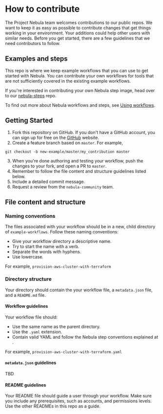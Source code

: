 # How to contribute

The Project Nebula team welcomes contributions to our public repos. We want to
keep it as easy as possible to contribute changes that get things working in
your environment. Your additions could help other users with similar needs. 
Before you get started, there are a few guidelines that we need contributors to
follow.

## Examples and steps

This repo is where we keep example workflows that you can use to get started
with Nebula. You can contribute your own workflows for tools that are not
sufficiently covered in the existing example workflows. 

If you're interested in
contributing your own Nebula step image, head over to our
[nebula-steps](https://github.com/puppetlabs/nebula-steps) repo. 

To find out more about Nebula workflows and steps, see [Using
workflows](https://puppet.com/docs/nebula/beta/using-workflows.html).

## Getting Started

1. Fork this repository on GitHub. If you don't have a GitHub account, you can
   sign up for free on the [GitHub](https://github.com/join) website.
2. Create a feature branch based on `master`. For example,
```
git checkout -b new-example/master/my_contribution master
```
3. When you're done authoring and testing your workflow, push the changes to
   your fork, and open a PR to `master`.
4. Remember to follow the file content and structure guidelines listed below. 
5. Include a detailed commit message.
6. Request a review from the `nebula-community` team.

## File content and structure

### Naming conventions
The files associated with your workflow should be in a new, child directory of
`example-workflows`. Follow these naming conventions:
- Give your workflow directory a descriptive name. 
- Try to start the name with a verb.
- Separate the words with hyphens.
- Use lowercase.

For example, `provision-aws-cluster-with-terraform`

### Directory structure

Your directory should contain the your workflow file, a `metadata.json` file,
and a `README.md` file.

#### Workflow guidelines

Your workflow file should:
  - Use the same name as the parent directory.
  - Use the `.yaml` extension.
  - Contain valid YAML and follow the Nebula step conventions explained at .

For example, `provision-aws-cluster-with-terraform.yaml`

#### `metadata.json` guidelines

TBD

#### README guidelines

Your README file should guide a user through your workflow. Make sure you
include any prerequisites, such as accounts, and permissions levels. Use
the other READMEs in this repo as a guide.



